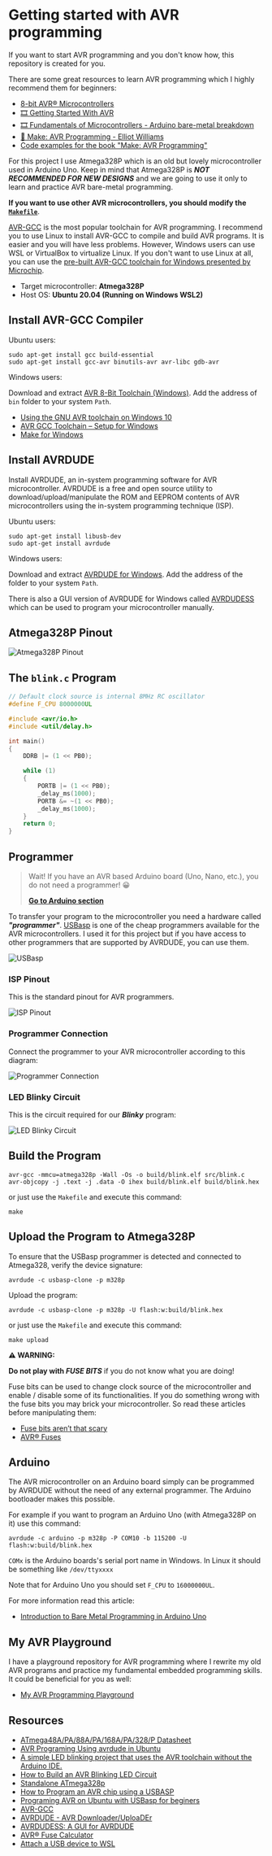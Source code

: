 # Getting started with AVR programming

If you want to start AVR programming and you don't know how, this repository is created for you.

There are some great resources to learn AVR programming which I highly recommend them for beginners:

- [8-bit AVR® Microcontrollers](https://developerhelp.microchip.com/xwiki/bin/view/products/mcu-mpu/8-bit-avr/)
- [🎞️ Getting Started With AVR](https://www.youtube.com/playlist?list=PLtQdQmNK_0DRhBWYZ32BEILOykXLpJ8tP)
- [🎞️ Fundamentals of Microcontrollers - Arduino bare-metal breakdown](https://www.youtube.com/playlist?list=PLNyfXcjhOAwOF-7S-ZoW2wuQ6Y-4hfjMR)
- [📕 Make: AVR Programming - Elliot Williams](https://www.oreilly.com/library/view/make-avr-programming/9781449356484/)
- [Code examples for the book "Make: AVR Programming"](https://github.com/hexagon5un/AVR-Programming)

For this project I use Atmega328P which is an old but lovely microcontroller used in Arduino Uno.
Keep in mind that Atmega328P is ***NOT RECOMMENDED FOR NEW DESIGNS*** and we are going to use it only to learn and practice AVR bare-metal programming.

**If you want to use other AVR microcontrollers, you should modify the [`Makefile`](Makefile)**.

[AVR-GCC](https://gcc.gnu.org/wiki/avr-gcc) is the most popular toolchain for AVR programming. I recommend you to use Linux to install AVR-GCC to compile and build AVR programs. It is easier and you will have less problems. However, Windows users can use WSL or VirtualBox to virtualize Linux. If you don't want to use Linux at all, you can use the [pre-built AVR-GCC toolchain for Windows presented by Microchip](https://www.microchip.com/en-us/tools-resources/develop/microchip-studio/gcc-compilers).

- Target microcontroller: **Atmega328P**
- Host OS: **Ubuntu 20.04 (Running on Windows WSL2)**

## Install AVR-GCC Compiler

Ubuntu users:

```console
sudo apt-get install gcc build-essential
sudo apt-get install gcc-avr binutils-avr avr-libc gdb-avr
```

Windows users:

Download and extract [AVR 8-Bit Toolchain (Windows)](https://www.microchip.com/en-us/tools-resources/develop/microchip-studio/gcc-compilers). Add the address of `bin` folder to your system `Path`.

- [Using the GNU AVR toolchain on Windows 10](http://fab.cba.mit.edu/classes/863.16/doc/projects/ftsmin/windows_avr.html#avr-gcc)
- [AVR GCC Toolchain – Setup for Windows](https://tinusaur.com/guides/avr-gcc-toolchain/)
- [Make for Windows](https://gnuwin32.sourceforge.net/packages/make.htm)

## Install AVRDUDE

Install AVRDUDE, an in-system programming software for AVR microcontroller. AVRDUDE is a free and open source utility to download/upload/manipulate the ROM and EEPROM contents of AVR microcontrollers using the in-system programming technique (ISP).

Ubuntu users:

```console
sudo apt-get install libusb-dev
sudo apt-get install avrdude
```

Windows users:

Download and extract [AVRDUDE for Windows](https://github.com/avrdudes/avrdude/releases). Add the address of the folder to your system `Path`.

There is also a GUI version of AVRDUDE for Windows called [AVRDUDESS](https://github.com/ZakKemble/AVRDUDESS) which can be used to program your microcontroller manually.

## Atmega328P Pinout

![Atmega328P Pinout](https://github.com/m3y54m/start-avr/assets/1549028/7c222c32-0c19-44ef-be49-052d2cd0fc68)

## The `blink.c` Program

```c
// Default clock source is internal 8MHz RC oscillator
#define F_CPU 8000000UL

#include <avr/io.h>
#include <util/delay.h>

int main()
{
    DDRB |= (1 << PB0);

    while (1)
    {
        PORTB |= (1 << PB0);
        _delay_ms(1000);
        PORTB &= ~(1 << PB0);
        _delay_ms(1000);
    }
    return 0;
}
```

## Programmer

> Wait! If you have an AVR based Arduino board (Uno, Nano, etc.), you do not need a programmer! 😀
>
> [**Go to Arduino section**](#arduino)

To transfer your program to the microcontroller you need a hardware called ***"programmer"***. [USBasp](https://www.fischl.de/usbasp/) is one of the cheap programmers available for the AVR microcontrollers. I used it for this project but if you have access to other programmers that are supported by AVRDUDE, you can use them.

![USBasp](https://github.com/m3y54m/start-avr/assets/1549028/0ef402de-c759-4e85-b45b-a7d1f495e17c)

### ISP Pinout

This is the standard pinout for AVR programmers.

![ISP Pinout](https://github.com/m3y54m/start-avr/assets/1549028/017c2d6d-ee3a-41b0-8b64-752e97a389b2)

### Programmer Connection

Connect the programmer to your AVR microcontroller according to this diagram:

![Programmer Connection](https://github.com/m3y54m/start-avr/assets/1549028/0efd9b1c-5292-42c6-a5ec-60286b23cdf9)

### LED Blinky Circuit

This is the circuit required for our ***Blinky*** program:

![LED Blinky Circuit](https://github.com/m3y54m/start-avr/assets/1549028/c2ffe75c-f015-48a5-b35e-3d77a0dabc1d)

## Build the Program

```console
avr-gcc -mmcu=atmega328p -Wall -Os -o build/blink.elf src/blink.c
avr-objcopy -j .text -j .data -O ihex build/blink.elf build/blink.hex
```

or just use the `Makefile` and execute this command:

```console
make
```

## Upload the Program to Atmega328P

To ensure that the USBasp programmer is detected and connected to Atmega328, verify the device signature:

```console
avrdude -c usbasp-clone -p m328p
```

Upload the program:

```console
avrdude -c usbasp-clone -p m328p -U flash:w:build/blink.hex
```

or just use the `Makefile` and execute this command:

```console
make upload
```

**⚠️ WARNING:**

**Do not play with *FUSE BITS*** if you do not know what you are doing!

Fuse bits can be used to change clock source of the microcontroller and enable / disable some of its functionalities.
If you do something wrong with the fuse bits you may brick your microcontroller. So read these articles before manipulating them:

- [Fuse bits aren’t that scary](https://embedderslife.wordpress.com/2012/08/20/fuse-bits-arent-that-scary/)
- [AVR® Fuses](https://microchipdeveloper.com/8avr:avrfuses)

## Arduino

The AVR microcontroller on an Arduino board simply can be programmed by AVRDUDE without the need of any external programmer. The Arduino bootloader makes this possible.

For example if you want to program an Arduino Uno (with Atmega328P on it) use this command:

```console
avrdude -c arduino -p m328p -P COM10 -b 115200 -U flash:w:build/blink.hex
```
`COMx` is the Arduino boards's serial port name in Windows. In Linux it should be something like `/dev/ttyxxxx`

Note that for Arduino Uno you should set `F_CPU` to `16000000UL`.

For more information read this article:

- [Introduction to Bare Metal Programming in Arduino Uno](https://www.hackster.io/milanistef/introduction-to-bare-metal-programming-in-arduino-uno-f3e2b4)

## My AVR Playground

I have a playground repository for AVR programming where I rewrite my old AVR programs and practice my fundamental embedded programming skills. It could be beneficial for you as well:

- [My AVR Programming Playground](https://github.com/m3y54m/avr-playground)

## Resources

- [ATmega48A/PA/88A/PA/168A/PA/328/P Datasheet](https://ww1.microchip.com/downloads/en/DeviceDoc/ATmega48A-PA-88A-PA-168A-PA-328-P-DS-DS40002061B.pdf)
- [AVR Programing Using avrdude in Ubuntu](https://medium.com/@ppatil/avr-programing-using-avrdude-in-ubuntu-93734c26ad19)
- [A simple LED blinking project that uses the AVR toolchain without the Arduino IDE.](https://github.com/tzhenghao/blink-ATmega328p)
- [How to Build an AVR Blinking LED Circuit](http://www.learningaboutelectronics.com/Articles/AVR-blinking-LED-circuit.php)
- [Standalone ATmega328p](https://doc.riot-os.org/group__boards__atmega328p.html)
- [How to Program an AVR chip using a USBASP](http://www.learningaboutelectronics.com/Articles/Program-AVR-chip-using-a-USBASP-with-10-pin-cable.php)
- [Programing AVR on Ubuntu with USBasp for beginers](https://fos.cmb.ac.lk/esl/programing-avr-ubuntu-14-04-usbasp/)
- [AVR-GCC](https://gcc.gnu.org/wiki/avr-gcc)
- [AVRDUDE - AVR Downloader/UploaDEr](https://github.com/avrdudes/avrdude)
- [AVRDUDESS: A GUI for AVRDUDE](https://github.com/ZakKemble/AVRDUDESS)
- [AVR® Fuse Calculator](https://www.engbedded.com/fusecalc/)
- [Attach a USB device to WSL](https://learn.microsoft.com/en-us/windows/wsl/connect-usb)

